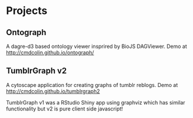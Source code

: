 # Projects


## Ontograph

A dagre-d3 based ontology viewer insprired by BioJS DAGViewer. Demo at http://cmdcolin.github.io/ontograph/

## TumblrGraph v2

A cytoscape application for creating graphs of tumblr reblogs. Demo at http://cmdcolin.github.io/tumblrgraph2

TumblrGraph v1 was a RStudio Shiny app using graphviz which has similar functionality but v2 is pure client side javascript!




